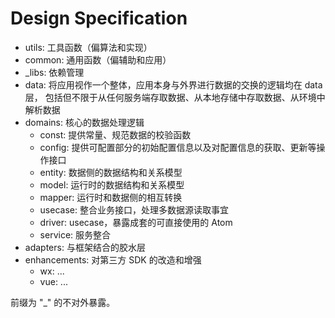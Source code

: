 # Design Specification

- utils: 工具函数（偏算法和实现）
- common: 通用函数（偏辅助和应用）
- _libs: 依赖管理
- data: 将应用视作一个整体，应用本身与外界进行数据的交换的逻辑均在 data 层，
         包括但不限于从任何服务端存取数据、从本地存储中存取数据、从环境中解析数据
- domains: 核心的数据处理逻辑
  - const: 提供常量、规范数据的校验函数
  - config: 提供可配置部分的初始配置信息以及对配置信息的获取、更新等操作接口
  - entity: 数据侧的数据结构和关系模型
  - model: 运行时的数据结构和关系模型
  - mapper: 运行时和数据侧的相互转换
  - usecase: 整合业务接口，处理多数据源读取事宜
  - driver: usecase，暴露成套的可直接使用的 Atom
  - service: 服务整合
- adapters: 与框架结合的胶水层
- enhancements: 对第三方 SDK 的改造和增强
  - wx: ...
  - vue: ...

前缀为 "_" 的不对外暴露。
